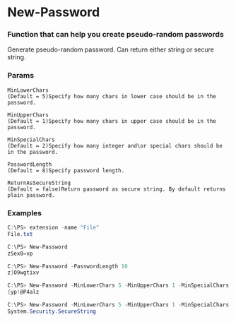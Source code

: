 # New-Password

### Function that can help you create pseudo-random passwords

Generate pseudo-random password. Can return either string or secure string. 

### Params
```
MinLowerChars
(Default = 5)Specify how many chars in lower case should be in the password.

MinUpperChars
(Default = 1)Specify how many chars in upper case should be in the password.

MinSpecialChars
(Default = 2)Specify how many integer and\or special chars should be in the password.

PasswordLength
(Default = 8)Specify password length.
        
ReturnAsSecureString
(Default = false)Return password as secure string. By default returns plain password.
```

### Examples
```csharp
C:\PS> extension -name "File"
File.txt

C:\PS> New-Password
zSex0=vp

C:\PS> New-Password -PasswordLength 10
z]O9wgtixv

C:\PS> New-Password -MinLowerChars 5 -MinUpperChars 1 -MinSpecialChars 4
{yp!@P4alz

C:\PS> New-Password -MinLowerChars 5 -MinUpperChars 1 -MinSpecialChars 4 -ReturnAsSecureString
System.Security.SecureString
```     